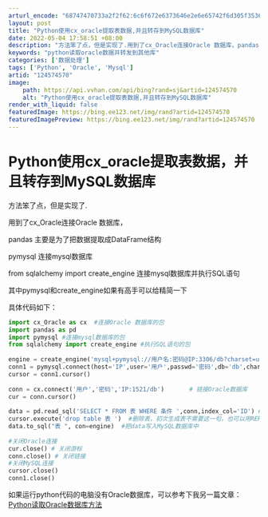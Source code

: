 ```yaml
---
arturl_encode: "68747470733a2f2f62:6c6f672e6373646e2e6e65742f6d305f35363131383537382f:61727469636c652f64657461696c732f313234353734353730"
layout: post
title: "Python使用cx_oracle提取表数据,并且转存到MySQL数据库"
date: 2022-05-04 17:58:51 +08:00
description: "方法笨了点，但是实现了.用到了cx_Oracle连接Oracle 数据库，pandas 主要是为了把"
keywords: "python读取oracle数据并转发到其他库"
categories: ['数据处理']
tags: ['Python', 'Oracle', 'Mysql']
artid: "124574570"
image:
    path: https://api.vvhan.com/api/bing?rand=sj&artid=124574570
    alt: "Python使用cx_oracle提取表数据,并且转存到MySQL数据库"
render_with_liquid: false
featuredImage: https://bing.ee123.net/img/rand?artid=124574570
featuredImagePreview: https://bing.ee123.net/img/rand?artid=124574570
---
```


# Python使用cx\_oracle提取表数据，并且转存到MySQL数据库

方法笨了点，但是实现了.
  
用到了cx\_Oracle连接Oracle 数据库，
  
pandas 主要是为了把数据提取成DataFrame结构
  
pymysql 连接mysql数据库
  
from sqlalchemy import create\_engine 连接mysql数据库并执行SQL语句
  
其中pymysql和create\_engine如果有高手可以给精简一下

具体代码如下：

```python
import cx_Oracle as cx  #连接Oracle 数据库的包
import pandas as pd
import pymysql #连接mysql数据库的包
from sqlalchemy import create_engine #执行SQL语句的包
 
engine = create_engine('mysql+pymysql://用户名:密码@IP:3306/db?charset=utf8') #连接mysql数据库
conn1 = pymysql.connect(host='IP',user='用户',passwd='密码',db='db',charset='utf8') #连接mysql数据库
cursor = conn1.cursor()
 
conn = cx.connect('用户','密码','IP:1521/db')       # 链接Oracle数据库
cur = conn.cursor()
 
data = pd.read_sql('SELECT * FROM 表 WHERE 条件 ',conn,index_col='ID') #读取Oracle数据库的表，索引为ID
cursor.execute('drop table 表 ')  #删除表，初次生成表不需要这一句，也可以用REPLACE做临时表写更新，我这懒得写了，就直接删表
data.to_sql("表 ", con=engine)  #把data写入MySQL数据库中
 
#关闭Oracle连接
cur.close() # 关闭游标
conn.close() # 关闭链接
#关闭MySQL连接
cursor.close()
conn1.close()

```

如果运行python代码的电脑没有Oracle数据库，可以参考下我另一篇文章：
[Python读取Oracle数据库方法](http://t.csdnimg.cn/KLBKP)